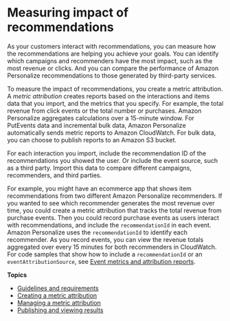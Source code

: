 # Measuring impact of recommendations<a name="measuring-recommendation-impact"></a>

 As your customers interact with recommendations, you can measure how the recommendations are helping you achieve your goals\. You can identify which campaigns and recommenders have the most impact, such as the most revenue or clicks\. And you can compare the performance of Amazon Personalize recommendations to those generated by third\-party services\. 

 To measure the impact of recommendations, you create a metric attribution\. A *metric attribution* creates reports based on the interactions and items data that you import, and the metrics that you specify\. For example, the total revenue from click events or the total number or purchases\. Amazon Personalize aggregates calculations over a 15\-minute window\. For PutEvents data and incremental bulk data, Amazon Personalize automatically sends metric reports to Amazon CloudWatch\. For bulk data, you can choose to publish reports to an Amazon S3 bucket\. 

 For each interaction you import, include the recommendation ID of the recommendations you showed the user\. Or include the event source, such as a third party\. Import this data to compare different campaigns, recommenders, and third parties\.

 For example, you might have an ecommerce app that shows item recommendations from two different Amazon Personalize recommenders\. If you wanted to see which recommender generates the most revenue over time, you could create a metric attribution that tracks the total revenue from purchase events\. Then you could record purchase events as users interact with recommendations, and include the `recommendationId` in each event\. Amazon Personalize uses the `recommendationId` to identify each recommender\. As you record events, you can view the revenue totals aggregated over every 15 minutes for both recommenders in CloudWatch\. For code samples that show how to include a `recommendationId` or an `eventAttributionSource`, see [Event metrics and attribution reports](recording-events.md#event-metrics)\. 

**Topics**
+ [Guidelines and requirements](metric-attribution-requirements.md)
+ [Creating a metric attribution](creating-metric-attribution.md)
+ [Managing a metric attribution](managing-metric-attributions.md)
+ [Publishing and viewing results](metric-attribution-results.md)
